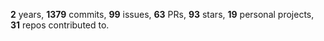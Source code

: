 **2** years, **1379** commits, **99** issues, **63** PRs, **93** stars, **19** personal projects, **31** repos contributed to.
